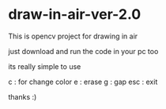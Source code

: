 # draw-in-air-ver-2.0
This is opencv project for drawing in air

just download and run the code in your pc too

its really simple to use

c : for change color
e : erase
g : gap
esc : exit

thanks :)


